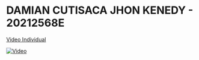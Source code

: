 # DAMIAN CUTISACA JHON KENEDY - 20212568E

[Video Individual](https://www.youtube.com/watch?v=-JgWv24H0_M)

[![Video](https://img.youtube.com/vi/-JgWv24H0_M/0.jpg)](https://youtu.be/-JgWv24H0_M)
